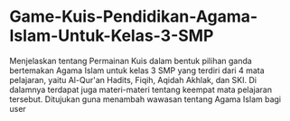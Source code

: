 # Game-Kuis-Pendidikan-Agama-Islam-Untuk-Kelas-3-SMP
Menjelaskan tentang Permainan Kuis dalam bentuk pilihan ganda bertemakan Agama Islam untuk kelas 3 SMP yang terdiri dari 4 mata pelajaran,
yaitu Al-Qur'an Hadits, Fiqih, Aqidah Akhlak, dan SKI.
Di dalamnya terdapat juga materi-materi tentang keempat mata pelajaran tersebut.
Ditujukan guna menambah wawasan tentang Agama Islam bagi user
